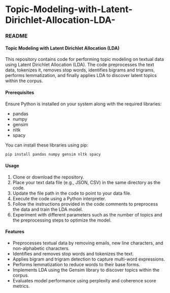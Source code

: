 # Topic-Modeling-with-Latent-Dirichlet-Allocation-LDA-

### README

#### Topic Modeling with Latent Dirichlet Allocation (LDA)

This repository contains code for performing topic modeling on textual data using Latent Dirichlet Allocation (LDA). The code preprocesses the text data, tokenizes it, removes stop words, identifies bigrams and trigrams, performs lemmatization, and finally applies LDA to discover latent topics within the corpus.

#### Prerequisites

Ensure Python is installed on your system along with the required libraries:

- pandas
- numpy
- gensim
- nltk
- spacy

You can install these libraries using pip:

```bash
pip install pandas numpy gensim nltk spacy
```

#### Usage

1. Clone or download the repository.
2. Place your text data file (e.g., JSON, CSV) in the same directory as the code.
3. Update the file path in the code to point to your data file.
4. Execute the code using a Python interpreter.
5. Follow the instructions provided in the code comments to preprocess the data and train the LDA model.
6. Experiment with different parameters such as the number of topics and the preprocessing steps to optimize the model.

#### Features

- Preprocesses textual data by removing emails, new line characters, and non-alphabetic characters.
- Identifies and removes stop words and tokenizes the text.
- Applies bigram and trigram detection to capture multi-word expressions.
- Performs lemmatization to reduce words to their base forms.
- Implements LDA using the Gensim library to discover topics within the corpus.
- Evaluates model performance using perplexity and coherence score metrics.

